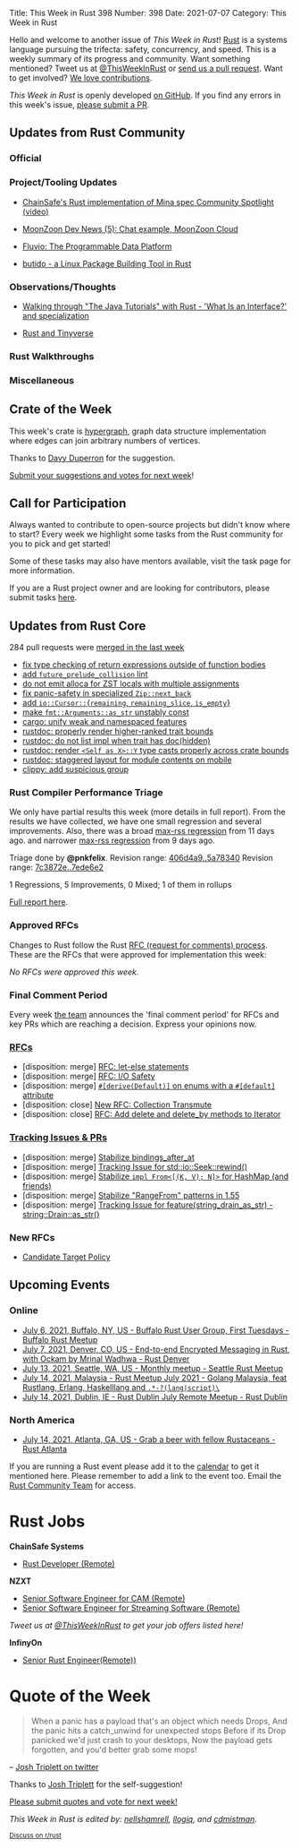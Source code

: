 Title: This Week in Rust 398
Number: 398
Date: 2021-07-07
Category: This Week in Rust

Hello and welcome to another issue of *This Week in Rust*!
[Rust](http://rust-lang.org) is a systems language pursuing the trifecta: safety, concurrency, and speed.
This is a weekly summary of its progress and community.
Want something mentioned? Tweet us at [@ThisWeekInRust](https://twitter.com/ThisWeekInRust) or [send us a pull request](https://github.com/rust-lang/this-week-in-rust).
Want to get involved? [We love contributions](https://github.com/rust-lang/rust/blob/master/CONTRIBUTING.md).

*This Week in Rust* is openly developed [on GitHub](https://github.com/rust-lang/this-week-in-rust).
If you find any errors in this week's issue, [please submit a PR](https://github.com/rust-lang/this-week-in-rust/pulls).

## Updates from Rust Community

### Official

### Project/Tooling Updates
* [ChainSafe's Rust implementation of Mina spec Community Spotlight (video)](https://youtu.be/NaxZR-LDc_g)
* [MoonZoon Dev News (5): Chat example, MoonZoon Cloud](https://dev.to/martinkavik/moonzoon-dev-news-5-chat-example-moonzoon-cloud-5de4)
* [Fluvio: The Programmable Data Platform](https://www.infinyon.com/blog/2021/06/introducing-fluvio/)

* [butido - a Linux Package Building Tool in Rust](https://beyermatthias.de/butido-a-linux-package-building-tool-in-rust)

### Observations/Thoughts
- [Walking through "The Java Tutorials" with Rust - 'What Is an Interface?' and specialization](https://rust-java-tutorials.netlify.app/blog/6-interfaces/)

- [Rust and Tinyverse](https://tinyverse.substack.com/p/rust-and-tinyverse)

### Rust Walkthroughs

### Miscellaneous

## Crate of the Week

This week's crate is [hypergraph](https://github.com/yamafaktory/hypergraph), graph data structure implementation where edges can join arbitrary numbers of vertices.

Thanks to [Davy Duperron](https://users.rust-lang.org/t/crate-of-the-week/2704/929) for the suggestion.

[Submit your suggestions and votes for next week][submit_crate]!

[submit_crate]: https://users.rust-lang.org/t/crate-of-the-week/2704

## Call for Participation

Always wanted to contribute to open-source projects but didn't know where to start?
Every week we highlight some tasks from the Rust community for you to pick and get started!

Some of these tasks may also have mentors available, visit the task page for more information.

If you are a Rust project owner and are looking for contributors, please submit tasks [here][guidelines].

[guidelines]: https://users.rust-lang.org/t/twir-call-for-participation/4821

## Updates from Rust Core

284 pull requests were [merged in the last week][merged]

[merged]: https://github.com/search?q=is%3Apr+org%3Arust-lang+is%3Amerged+merged%3A2021-06-21..2021-06-28

* [fix type checking of return expressions outside of function bodies](https://github.com/rust-lang/rust/pull/86206)
* [add `future_prelude_collision` lint](https://github.com/rust-lang/rust/pull/85707)
* [do not emit alloca for ZST locals with multiple assignments](https://github.com/rust-lang/rust/pull/86166)
* [fix panic-safety in specialized `Zip::next_back`](https://github.com/rust-lang/rust/pull/86452)
* [add `io::Cursor::`{`remaining`, `remaining_slice`, `is_empty`}](https://github.com/rust-lang/rust/pull/86037)
* [make `fmt::Arguments::as_str` unstably const](https://github.com/rust-lang/rust/pull/86655)
* [cargo: unify weak and namespaced features](https://github.com/rust-lang/cargo/pull/9574)
* [rustdoc: properly render higher-ranked trait bounds](https://github.com/rust-lang/rust/pull/84814)
* [rustdoc: do not list impl when trait has doc(hidden)](https://github.com/rust-lang/rust/pull/86513)
* [rustdoc: render `<Self as X>::Y` type casts properly across crate bounds](https://github.com/rust-lang/rust/pull/86449)
* [rustdoc: staggered layout for module contents on mobile](https://github.com/rust-lang/rust/pull/85651)
* [clippy: add suspicious group](https://github.com/rust-lang/rust-clippy/pull/7350)

### Rust Compiler Performance Triage

We only have partial results this week (more details in full report). From the results we have collected, we have one small regression and several improvements.
Also, there was a broad [max-rss regression](https://perf.rust-lang.org/compare.html?start=29cd70d40722930e66a8b726fe58a7bd1d64a22b&end=6b354a13820a444f834a33365ae4a8d97d7d27ce&stat=max-rss) from 11 days ago.
and narrower [max-rss regression](https://perf.rust-lang.org/compare.html?start=406d4a9cc3b9601cf98a07c6c83e0227d64f5d48&end=4573a4a879a8e1f773944a8859e4dcd136138af8&stat=max-rss) from 9 days ago.

Triage done by **@pnkfelix**.
Revision range: [406d4a9..5a78340](https://perf.rust-lang.org/?start=406d4a9cc3b9601cf98a07c6c83e0227d64f5d48&end=5a7834050f3a0ebcd117b4ddf0bc1e8459594309&absolute=false&stat=instructions%3Au)
Revision range: [7c3872e..7ede6e2](https://perf.rust-lang.org/?start=7c3872e6bfd555d2ad753ac1f871db3bd7f2a547&end=7ede6e2a2359c1bb9032baffa4fdafe5633749e3&absolute=false&stat=instructions%3Au)


1 Regressions, 5 Improvements, 0 Mixed; 1 of them in rollups

[Full report here](https://github.com/rust-lang/rustc-perf/blob/master/triage/2021-06-30.md).

### Approved RFCs

Changes to Rust follow the Rust [RFC (request for comments) process](https://github.com/rust-lang/rfcs#rust-rfcs). These
are the RFCs that were approved for implementation this week:

*No RFCs were approved this week.*

### Final Comment Period

Every week [the team](https://www.rust-lang.org/team.html) announces the
'final comment period' for RFCs and key PRs which are reaching a
decision. Express your opinions now.

### [RFCs](https://github.com/rust-lang/rfcs/labels/final-comment-period)

* [disposition: merge] [RFC: let-else statements](https://github.com/rust-lang/rfcs/pull/3137)
* [disposition: merge] [RFC: I/O Safety](https://github.com/rust-lang/rfcs/pull/3128)
* [disposition: merge] [`#[derive(Default)]` on enums with a `#[default]` attribute](https://github.com/rust-lang/rfcs/pull/3107)
* [disposition: close] [New RFC: Collection Transmute](https://github.com/rust-lang/rfcs/pull/2756)
* [disposition: close] [RFC: Add delete and delete_by methods to Iterator](https://github.com/rust-lang/rfcs/pull/2475)

### [Tracking Issues & PRs](https://github.com/rust-lang/rust/labels/final-comment-period)

* [disposition: merge] [Stabilize bindings_after_at](https://github.com/rust-lang/rust/pull/85305)
* [disposition: merge] [Tracking Issue for std::io::Seek::rewind()](https://github.com/rust-lang/rust/issues/85149)
* [disposition: merge] [Stabilize `impl From<[(K, V); N]>` for HashMap (and friends)](https://github.com/rust-lang/rust/pull/84111)
* [disposition: merge] [Stabilize "RangeFrom" patterns in 1.55](https://github.com/rust-lang/rust/pull/83918)
* [disposition: merge] [Tracking Issue for feature(string_drain_as_str) - string::Drain::as_str()](https://github.com/rust-lang/rust/issues/76905)

### New RFCs

* [Candidate Target Policy](https://github.com/rust-lang/rfcs/pull/3145)

## Upcoming Events

### Online

* [July 6, 2021, Buffalo, NY, US - Buffalo Rust User Group, First Tuesdays - Buffalo Rust Meetup](https://www.meetup.com/Buffalo-Rust-Meetup/events/jxfdjsycckbjb/)
* [July 7, 2021, Denver, CO, US - End-to-end Encrypted Messaging in Rust, with Ockam by Mrinal Wadhwa - Rust Denver](https://www.meetup.com/Rust-Boulder-Denver/events/277633525/)
* [July 13, 2021, Seattle, WA, US - Monthly meetup - Seattle Rust Meetup](https://www.meetup.com/Seattle-Rust-Meetup/events/gskksrycckbrb/)
* [July 14, 2021, Malaysia - Rust Meetup July 2021 - Golang Malaysia, feat Rustlang, Erlang, Haskelllang and `.*-?(lang|script)\`](https://docs.google.com/forms/d/e/1FAIpQLSdoVbexvU3TZox1D9yLKPUggeTuih7TEDR6eaFQGTEgJtXZ5g/viewform)
* [July 14, 2021, Dublin, IE - Rust Dublin July Remote Meetup - Rust Dublin](https://www.meetup.com/Rust-Dublin/events/278698763/)

### North America

* [July 14, 2021, Atlanta, GA, US - Grab a beer with fellow Rustaceans - Rust Atlanta](https://www.meetup.com/Rust-ATL/events/qxqdgrycckbsb/)

If you are running a Rust event please add it to the [calendar] to get
it mentioned here. Please remember to add a link to the event too.
Email the [Rust Community Team][community] for access.

[calendar]: https://www.google.com/calendar/embed?src=apd9vmbc22egenmtu5l6c5jbfc%40group.calendar.google.com
[community]: mailto:community-team@rust-lang.org

# Rust Jobs

**ChainSafe Systems**
* [Rust Developer (Remote)](https://jobs.smartrecruiters.com/ChainSafeSystemsInc/743999739358248-rust-developer)

**NZXT**

* [Senior Software Engineer for CAM (Remote)](https://nzxt.bamboohr.com/jobs/view.php?id=259)
* [Senior Software Engineer for Streaming Software (Remote)](https://nzxt.bamboohr.com/jobs/view.php?id=317)

*Tweet us at [@ThisWeekInRust](https://twitter.com/ThisWeekInRust) to get your job offers listed here!*

**InfinyOn**

* [Senior Rust Engineer(Remote))](https://infinyon.zohorecruit.com/jobs/Careers/619885000000428015/Senior-Rust-Software-Engineer?source=CareerSite)


# Quote of the Week

> When a panic has a payload that's an object which needs Drops,
> And the panic hits a catch_unwind for unexpected stops
> Before if its Drop panicked we'd just crash to your desktops,
> Now the payload gets forgotten, and you'd better grab some mops!

– [Josh Triplett on twitter](https://twitter.com/josh_triplett/status/1407776002973986819)

Thanks to [Josh Triplett](https://users.rust-lang.org/t/twir-quote-of-the-week/328/1069) for the self-suggestion!

[Please submit quotes and vote for next week!](https://users.rust-lang.org/t/twir-quote-of-the-week/328)

*This Week in Rust is edited by: [nellshamrell](https://github.com/nellshamrell), [llogiq](https://github.com/llogiq), and [cdmistman](https://github.com/cdmistman).*

<small>[Discuss on r/rust](https://www.reddit.com/r/rust/comments/k5nsab/this_week_in_rust_367/)</small>

